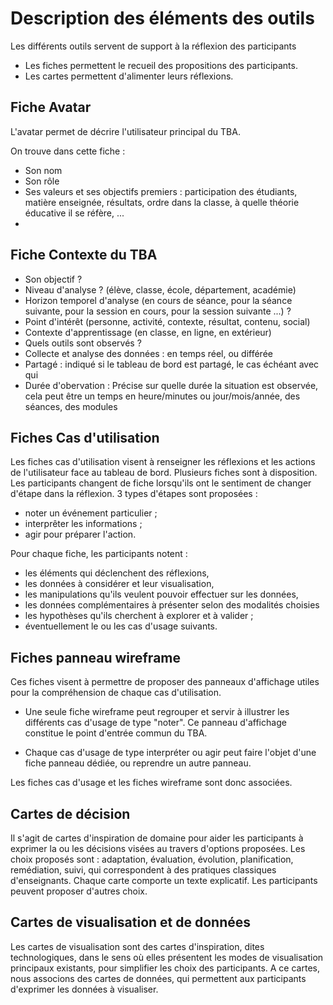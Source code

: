 # Description des éléments des outils

Les différents outils servent de support à la réflexion des participants
* Les fiches permettent le recueil des propositions des participants.
* Les cartes permettent d'alimenter leurs réflexions.

## Fiche Avatar
L'avatar permet de décrire l'utilisateur principal du TBA.

On trouve dans cette fiche :
* Son nom
* Son rôle
* Ses valeurs et ses objectifs premiers : participation des étudiants, matière enseignée, résultats, ordre dans la classe, à quelle théorie éducative il se réfère, ...
*

## Fiche Contexte du TBA
* Son objectif ?
* Niveau d'analyse ? (élève, classe, école, département, académie)
* Horizon temporel d'analyse (en cours de séance, pour la séance suivante, pour la session en cours, pour la session suivante ...) ?
* Point d'intérêt (personne, activité, contexte, résultat, contenu, social)
* Contexte d'apprentissage (en classe, en ligne, en extérieur)
* Quels outils sont observés ?
* Collecte et analyse des données : en temps réel, ou différée
* Partagé : indiqué si le tableau de bord est partagé, le cas échéant avec qui
* Durée d'obervation : Précise sur quelle durée la situation est observée, cela peut être un temps en heure/minutes ou jour/mois/année, des séances, des modules



## Fiches Cas d'utilisation
Les fiches cas d'utilisation visent à renseigner les réflexions et les actions de l'utilisateur face au tableau de bord.
Plusieurs fiches sont à disposition. Les participants changent de fiche lorsqu'ils ont le sentiment de changer d'étape dans la réflexion. 3 types d'étapes sont proposées :
* noter un événement particulier ;
* interprêter les informations ;
* agir pour préparer l'action.

Pour chaque fiche, les participants notent :
* les éléments qui déclenchent des réflexions,
* les données à considérer et leur visualisation,
* les manipulations qu'ils veulent pouvoir effectuer sur les données,
* les données complémentaires à présenter selon des modalités choisies
* les hypothèses qu'ils cherchent à explorer et à valider ;
* éventuellement le ou les cas d'usage suivants.

## Fiches panneau wireframe
Ces fiches visent à permettre de proposer des panneaux d'affichage utiles pour la compréhension de chaque cas d'utilisation.

* Une seule fiche wireframe peut regrouper et servir à illustrer les différents cas d'usage de type "noter". Ce panneau d'affichage constitue le point d'entrée commun du TBA.

* Chaque cas d'usage de type interpréter ou agir peut faire l'objet d'une fiche panneau dédiée, ou reprendre un autre panneau.

Les fiches cas d'usage et les fiches  wireframe sont donc associées.

## Cartes de décision
Il s'agit de cartes d'inspiration de domaine pour aider les participants à exprimer la ou les décisions visées au travers d'options proposées.
Les choix proposés sont : adaptation, évaluation, évolution, planification, remédiation, suivi, qui correspondent à des pratiques classiques d'enseignants. Chaque carte comporte un texte explicatif. Les participants peuvent proposer d'autres choix.

## Cartes de visualisation et de  données
Les cartes de visualisation sont des cartes d'inspiration, dites technologiques, dans le sens où elles présentent les modes de visualisation principaux existants, pour simplifier les choix des participants.
A ce cartes, nous associons des cartes de données, qui permettent aux participants d'exprimer les données à visualiser.
